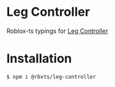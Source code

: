 # Leg Controller

Roblox-ts typings for [Leg Controller](https://devforum.roblox.com/t/leg-controller-ik-included-a-quality-solution-to-leg-movement/2617356)

# Installation

```
$ npm i @rbxts/leg-controller
```
